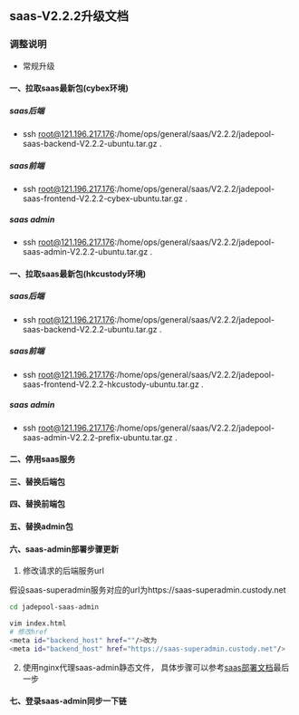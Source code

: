 ## saas-V2.2.2升级文档
### 调整说明
- 常规升级      
#### 一、拉取saas最新包(cybex环境)
##### saas后端
- ssh root@121.196.217.176:/home/ops/general/saas/V2.2.2/jadepool-saas-backend-V2.2.2-ubuntu.tar.gz .
##### saas前端
- ssh root@121.196.217.176:/home/ops/general/saas/V2.2.2/jadepool-saas-frontend-V2.2.2-cybex-ubuntu.tar.gz .
##### saas admin
- ssh root@121.196.217.176:/home/ops/general/saas/V2.2.2/jadepool-saas-admin-V2.2.2-ubuntu.tar.gz .
#### 一、拉取saas最新包(hkcustody环境)
##### saas后端
- ssh root@121.196.217.176:/home/ops/general/saas/V2.2.2/jadepool-saas-backend-V2.2.2-ubuntu.tar.gz .
##### saas前端
- ssh root@121.196.217.176:/home/ops/general/saas/V2.2.2/jadepool-saas-frontend-V2.2.2-hkcustody-ubuntu.tar.gz .
##### saas admin
- ssh root@121.196.217.176:/home/ops/general/saas/V2.2.2/jadepool-saas-admin-V2.2.2-prefix-ubuntu.tar.gz .
#### 二、停用saas服务
#### 三、替换后端包
#### 四、替换前端包
#### 五、替换admin包

#### 六、saas-admin部署步骤更新

1. 修改请求的后端服务url

假设saas-superadmin服务对应的url为https://saas-superadmin.custody.net
```bash
cd jadepool-saas-admin

vim index.html
# 修改href
<meta id="backend_host" href=""/>改为
<meta id="backend_host" href="https://saas-superadmin.custody.net"/>
```

2. 使用nginx代理saas-admin静态文件， 具体步骤可以参考[saas部署文档](https://github.com/nbltrust/saas-doc/blob/master/Chinese/saas%E9%83%A8%E7%BD%B2%E6%96%87%E6%A1%A3.md)最后一步

#### 七、登录saas-admin同步一下链

